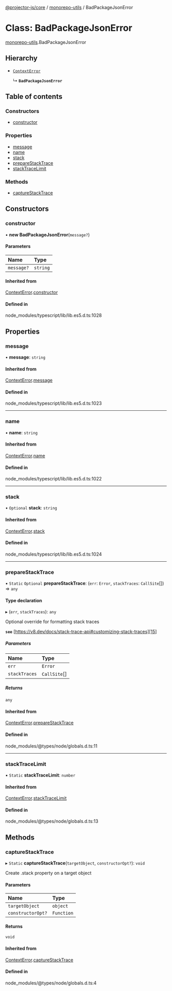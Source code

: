 [@projector-js/core][1] / [monorepo-utils][2] / BadPackageJsonError

# Class: BadPackageJsonError

[monorepo-utils][2].BadPackageJsonError

## Hierarchy

- [`ContextError`][3]

  ↳ **`BadPackageJsonError`**

## Table of contents

### Constructors

- [constructor][4]

### Properties

- [message][5]
- [name][6]
- [stack][7]
- [prepareStackTrace][8]
- [stackTraceLimit][9]

### Methods

- [captureStackTrace][10]

## Constructors

### constructor

• **new BadPackageJsonError**(`message?`)

#### Parameters

| Name       | Type     |
| :--------- | :------- |
| `message?` | `string` |

#### Inherited from

[ContextError][3].[constructor][11]

#### Defined in

node_modules/typescript/lib/lib.es5.d.ts:1028

## Properties

### message

• **message**: `string`

#### Inherited from

[ContextError][3].[message][12]

#### Defined in

node_modules/typescript/lib/lib.es5.d.ts:1023

---

### name

• **name**: `string`

#### Inherited from

[ContextError][3].[name][13]

#### Defined in

node_modules/typescript/lib/lib.es5.d.ts:1022

---

### stack

• `Optional` **stack**: `string`

#### Inherited from

[ContextError][3].[stack][14]

#### Defined in

node_modules/typescript/lib/lib.es5.d.ts:1024

---

### prepareStackTrace

▪ `Static` `Optional` **prepareStackTrace**: (`err`: `Error`, `stackTraces`:
`CallSite`\[]) => `any`

#### Type declaration

▸ (`err`, `stackTraces`): `any`

Optional override for formatting stack traces

**`see`** [https://v8.dev/docs/stack-trace-api#customizing-stack-traces][15]

##### Parameters

| Name          | Type          |
| :------------ | :------------ |
| `err`         | `Error`       |
| `stackTraces` | `CallSite`\[] |

##### Returns

`any`

#### Inherited from

[ContextError][3].[prepareStackTrace][16]

#### Defined in

node_modules/@types/node/globals.d.ts:11

---

### stackTraceLimit

▪ `Static` **stackTraceLimit**: `number`

#### Inherited from

[ContextError][3].[stackTraceLimit][17]

#### Defined in

node_modules/@types/node/globals.d.ts:13

## Methods

### captureStackTrace

▸ `Static` **captureStackTrace**(`targetObject`, `constructorOpt?`): `void`

Create .stack property on a target object

#### Parameters

| Name              | Type       |
| :---------------- | :--------- |
| `targetObject`    | `object`   |
| `constructorOpt?` | `Function` |

#### Returns

`void`

#### Inherited from

[ContextError][3].[captureStackTrace][18]

#### Defined in

node_modules/@types/node/globals.d.ts:4

[1]: ../README.md
[2]: ../modules/monorepo_utils.md
[3]: monorepo_utils.ContextError.md
[4]: monorepo_utils.BadPackageJsonError.md#constructor
[5]: monorepo_utils.BadPackageJsonError.md#message
[6]: monorepo_utils.BadPackageJsonError.md#name
[7]: monorepo_utils.BadPackageJsonError.md#stack
[8]: monorepo_utils.BadPackageJsonError.md#preparestacktrace
[9]: monorepo_utils.BadPackageJsonError.md#stacktracelimit
[10]: monorepo_utils.BadPackageJsonError.md#capturestacktrace
[11]: monorepo_utils.ContextError.md#constructor
[12]: monorepo_utils.ContextError.md#message
[13]: monorepo_utils.ContextError.md#name
[14]: monorepo_utils.ContextError.md#stack
[15]: https://v8.dev/docs/stack-trace-api#customizing-stack-traces
[16]: monorepo_utils.ContextError.md#preparestacktrace
[17]: monorepo_utils.ContextError.md#stacktracelimit
[18]: monorepo_utils.ContextError.md#capturestacktrace
